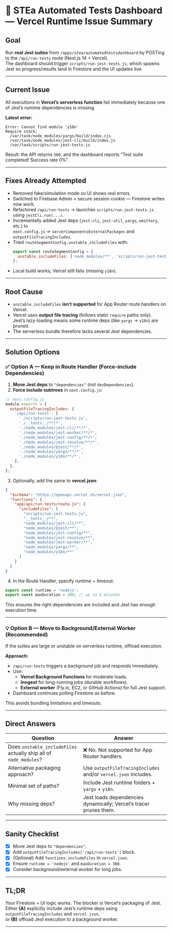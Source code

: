 # 🧩 STEa Automated Tests Dashboard — Vercel Runtime Issue Summary

## Goal
Run **real Jest suites** from `/apps/stea/automatedtestsdashboard` by POSTing to the `/api/run-tests` route (Next.js 14 + Vercel).  
The dashboard should trigger `scripts/run-jest-tests.js`, which spawns Jest so progress/results land in Firestore and the UI updates live.

---

## Current Issue
All executions in **Vercel’s serverless function** fail immediately because one of Jest’s runtime dependencies is missing.

**Latest error:**
```
Error: Cannot find module 'y18n'
Require stack:
  /var/task/node_modules/yargs/build/index.cjs
  /var/task/node_modules/jest-cli/build/index.js
  /var/task/scripts/run-jest-tests.js
```
Result: the API returns `500`, and the dashboard reports “Test suite completed! Success rate 0%”.

---

## Fixes Already Attempted
- Removed fake/simulation mode so UI shows real errors.
- Switched to Firebase Admin + secure session cookie — Firestore writes now work.
- Refactored `/api/run-tests` → launches `scripts/run-jest-tests.js` using `jestCli.run(...)`.
- Incrementally added Jest deps (`jest-cli`, `jest-util`, `yargs`, `emittery`, etc.) to  
  `next.config.js` → `serverComponentsExternalPackages` and `outputFileTracingIncludes`.
- Tried `routeSegmentConfig.unstable_includeFiles` with:
  ```js
  export const routeSegmentConfig = {
    unstable_includeFiles: ['node_modules/**', 'scripts/run-jest-tests.js', '__tests__/**'],
  };
  ```
- Local build works; Vercel still fails (missing `y18n`).

---

## Root Cause
- `unstable_includeFiles` **isn’t supported** for App Router route handlers on Vercel.  
- Vercel uses **output file tracing** (follows static `require` paths only).  
  Jest’s lazy-loading means some runtime deps (like `yargs` → `y18n`) are pruned.  
- The serverless bundle therefore lacks several Jest dependencies.

---

## Solution Options

### ✅ Option A — Keep in Route Handler (Force-include Dependencies)

1. **Move Jest deps** to `"dependencies"` (not `devDependencies`).
2. **Force include subtrees** in `next.config.js`:

```js
// next.config.js
module.exports = {
  outputFileTracingIncludes: {
    '/api/run-tests': [
      './scripts/run-jest-tests.js',
      './__tests__/**/*',
      './node_modules/jest-cli/**/*',
      './node_modules/jest-worker/**/*',
      './node_modules/jest-config/**/*',
      './node_modules/jest-resolve/**/*',
      './node_modules/@jest/**/*',
      './node_modules/yargs/**/*',
      './node_modules/y18n/**/*',
    ],
  },
};
```

3. Optionally, add the same to **vercel.json**:

```json
{
  "$schema": "https://openapi.vercel.sh/vercel.json",
  "functions": {
    "app/api/run-tests/route.js": {
      "includeFiles": [
        "scripts/run-jest-tests.js",
        "__tests__/**",
        "node_modules/jest-cli/**",
        "node_modules/@jest/**",
        "node_modules/jest-config/**",
        "node_modules/jest-resolve/**",
        "node_modules/jest-worker/**",
        "node_modules/yargs/**",
        "node_modules/y18n/**"
      ]
    }
  }
}
```

4. In the Route Handler, specify runtime + timeout:

```ts
export const runtime = 'nodejs';
export const maxDuration = 300; // up to 5 minutes
```

This ensures the right dependencies are included and Jest has enough execution time.

---

### 💡 Option B — Move to Background/External Worker (Recommended)
If the suites are large or unstable on serverless runtime, offload execution.

**Approach:**
- `/api/run-tests` triggers a background job and responds immediately.
- Use:
  - **Vercel Background Functions** for moderate loads.
  - **Inngest** for long-running jobs (durable workflows).
  - **External worker** (Fly.io, EC2, or GitHub Actions) for full Jest support.
- Dashboard continues polling Firestore as before.

This avoids bundling limitations and timeouts.

---

## Direct Answers

| Question | Answer |
|-----------|---------|
| Does `unstable_includeFiles` actually ship all of `node_modules`? | ❌ No. Not supported for App Router handlers. |
| Alternative packaging approach? | Use `outputFileTracingIncludes` and/or `vercel.json` includes. |
| Minimal set of paths? | Include Jest runtime folders + `yargs` + `y18n`. |
| Why missing deps? | Jest loads dependencies dynamically; Vercel’s tracer prunes them. |

---

## Sanity Checklist
- [x] Move Jest deps to `"dependencies"`.
- [x] Add `outputFileTracingIncludes['/api/run-tests']` block.
- [x] (Optional) Add `functions.includeFiles` in `vercel.json`.
- [x] Ensure `runtime = 'nodejs'` and `maxDuration = 300`.
- [x] Consider background/external worker for long jobs.

---

## TL;DR
Your Firestore + UI logic works. The blocker is Vercel’s packaging of Jest.  
Either **(A)** explicitly include Jest’s runtime deps using `outputFileTracingIncludes` and `vercel.json`,  
or **(B)** offload Jest execution to a background worker.

---
